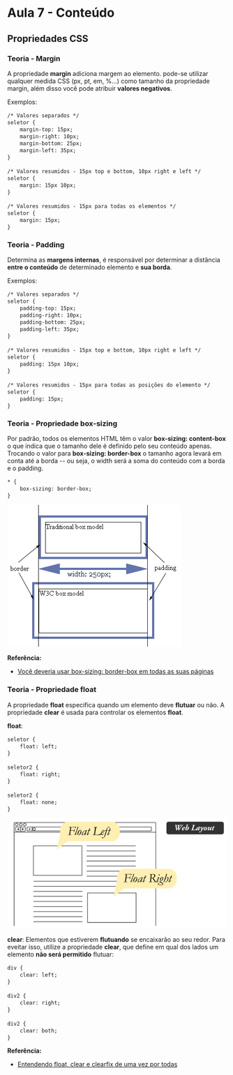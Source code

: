# Aula 7 - Conteúdo

## Propriedades CSS

### Teoria - Margin
A propriedade **margin** adiciona margem ao elemento. 
pode-se utilizar qualquer medida CSS (px, pt, em, %...) como tamanho da propriedade margin, além disso você pode atribuir **valores negativos**.

Exemplos:
```
/* Valores separados */
seletor { 
    margin-top: 15px; 
    margin-right: 10px;
    margin-bottom: 25px;
    margin-left: 35px;
}

/* Valores resumidos - 15px top e bottom, 10px right e left */
seletor { 
    margin: 15px 10px;
}

/* Valores resumidos - 15px para todas os elementos */
seletor { 
    margin: 15px;
}
```

### Teoria - Padding
Determina as **margens internas**, é responsável por determinar a distância **entre o conteúdo** de determinado elemento e **sua borda**.

Exemplos:
```
/* Valores separados */
seletor { 
    padding-top: 15px; 
    padding-right: 10px;
    padding-bottom: 25px;
    padding-left: 35px;
}

/* Valores resumidos - 15px top e bottom, 10px right e left */
seletor { 
    padding: 15px 10px;
}

/* Valores resumidos - 15px para todas as posições do elemento */
seletor { 
    padding: 15px;
}
```

### Teoria - Propriedade box-sizing
Por padrão, todos os elementos HTML têm o valor **box-sizing: content-box** o que indica que o tamanho dele é definido pelo seu conteúdo apenas. Trocando o valor para **box-sizing: border-box** o tamanho agora levará em conta até a borda -- ou seja, o width será a soma do conteúdo com a borda e o padding.

```
* {
	box-sizing: border-box;
}
```

![Alt text](margin-padding.gif)

**Referência:**

* [Você deveria usar box-sizing: border-box em todas as suas páginas](http://sergiolopes.org/css-box-sizing-border-box/)

### Teoria - Propriedade float
A propriedade **float** especifica quando um elemento deve **flutuar** ou não.
A propriedade **clear** é usada para controlar os elementos **float**.

**float**:
```
seletor {
	float: left;
}

seletor2 {
	float: right;
}

seletor2 {
	float: none;
}
```

![Alt text](float.png)

**clear**:
Elementos que estiverem **flutuando** se encaixarão ao seu redor. Para eveitar isso, utilize a propriedade **clear**, que define em qual dos lados um elemento **não será permitido** flutuar:
```
div {
    clear: left;
}

div2 {
    clear: right;
}

div2 {
    clear: both;
}
```

**Referência:**

* [Entendendo float, clear e clearfix de uma vez por todas](http://edsonjunior.com/entendendo-float-clear-clearfix/)